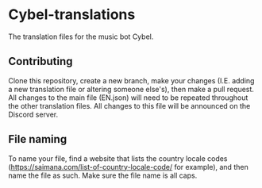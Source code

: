 # Cybel-translations
The translation files for the music bot Cybel.

## Contributing
Clone this repository, create a new branch, make your changes (I.E. adding a new translation file or altering someone else's), then make a pull request. All changes to the main file (EN.json) will need to be repeated throughout the other translation files. All changes to this file will be announced on the Discord server.

## File naming
To name your file, find a website that lists the country locale codes (https://saimana.com/list-of-country-locale-code/ for example), and then name the file as such. Make sure the file name is all caps.
